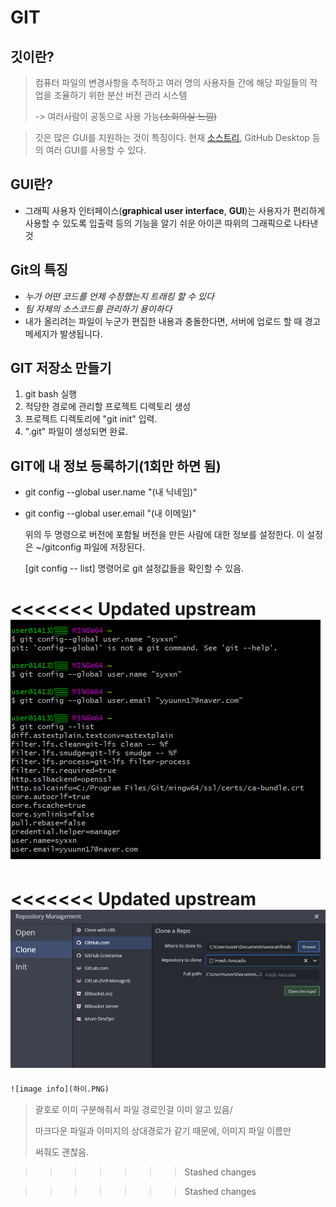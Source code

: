 # **GIT**

## 깃이란?

> 컴퓨터 파일의 변경사항을 추적하고 여러 명의 사용자들 간에 해당 파일들의 작업을 조율하기 위한 분산 버전 관리 시스템
>
> -> 여러사람이 공동으로 사용 가능~~(소회의실 느낌)~~

> 깃은 많은 GUI를 지원하는 것이 특징이다. 현재 [소스트리](https://ko.wikipedia.org/wiki/소스트리), GitHub Desktop 등의 여러 GUI를 사용할 수 있다.

 ## GUI란?

+ 그래픽 사용자 인터페이스(**graphical user interface**, **GUI**)는 사용자가 편리하게 사용할 수 있도록 입출력 등의 기능을 알기 쉬운 아이콘 따위의 그래픽으로 나타낸 것


## Git의 특징

* *누가 어떤 코드를 언제 수정했는지 트래킹 할 수 있다*
* *팀 자체의 소스코드를 관리하기 용이하다*
* 내가 올리려는 파일이 누군가 편집한 내용과 충돌한다면, 서버에 업로드 할 때 경고 메세지가 발생됩니다. 

## GIT 저장소 만들기

1. git bash 실행
2. 적당한 경로에 관리할 프로젝트 디렉토리 생성
3. 프로젝트 디렉토리에 "git init" 입력.
4. ".git" 파일이 생성되면 완료.

## GIT에 내 정보 등록하기(1회만 하면 됨)

+ git config --global user.name "(내 닉네임)"

+ git config --global user.email "(내 이메일)"

  위의 두 명령으로 버전에 포함될 버전을 만든 사람에 대한 정보를 설정한다. 이 설정은 ~/gitconfig 파일에 저장된다.

  [git config -- list] 명령어로 git 설정값들을 확인할 수 있음.

<<<<<<< Updated upstream
![image info](하이.png)
=======
<<<<<<< Updated upstream
![image-20200611165309387](안녕.PNG)
=======
```default
![image info](하이.PNG)
```
> 괄호로 이미 구분해줘서 파일 경로인걸 이미 알고 있음/ 
>
> 마크다운 파일과 이미지의 상대경로가 같기 때문에, 이미지 파일 이름만 
>
> 써줘도 괜찮음.

>>>>>>> Stashed changes











>>>>>>> Stashed changes
